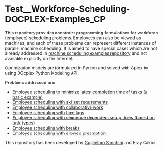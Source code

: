 # Test__Workforce-Scheduling-DOCPLEX-Examples_CP

This repository provides constraint programming formulations for workforce (employee) scheduling problems. Employees can also be viewed as machines, and each of these problems can represent different instances of parallel machine scheduling. It is aimed to have special cases which are not already addressed in [machine scheduling examples repository](https://github.com/ErayCakici/Machine-Scheduling-DOCPLEX-Examples_CP) and not available explicitly on the Internet.

Optimization models are formulated in Python and solved with Cplex by using DOcplex Python Modeling API.

Problems addressed are:

- [Employee scheduling to minimize latest completion time of tasks (a basic example)](https://github.com/ErayCakici/Test__Workforce-Scheduling-DOCPLEX-Examples_CP/blob/main/00_Basic.ipynb)
- [Employee scheduling with skillset requirements](https://github.com/ErayCakici/Test__Workforce-Scheduling-DOCPLEX-Examples_CP/blob/main/01_Skills.ipynb)
- [Employee scheduling with collaborative work](https://github.com/ErayCakici/Test__Workforce-Scheduling-DOCPLEX-Examples_CP/blob/main/02_Collaborative.ipynb)
- [Employee scheduling with time lags](https://github.com/ErayCakici/Test__Workforce-Scheduling-DOCPLEX-Examples_CP/blob/main/03_TimeLags.ipynb)
- [Employee scheduling with sequence dependent setup times (based on task types)](https://github.com/ErayCakici/Test__Workforce-Scheduling-DOCPLEX-Examples_CP/blob/main/04_SeqDep.ipynb)
- [Employee scheduling with breaks](https://github.com/ErayCakici/Test__Workforce-Scheduling-DOCPLEX-Examples_CP/blob/main/05_Breaks.ipynb)
- [Employee scheduling with allowed preemption](https://github.com/ErayCakici/Test__Workforce-Scheduling-DOCPLEX-Examples_CP/blob/main/06_Preemption.ipynb)

This repository has been developed by [Guglielmo Sanchini](https://github.com/guglielmosanchini) and Eray Cakici.
